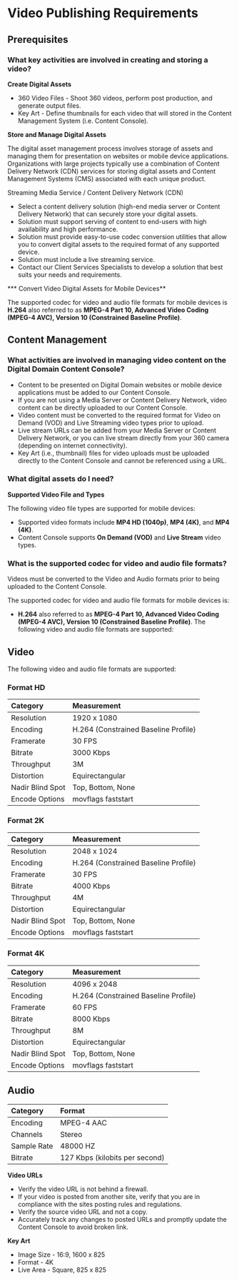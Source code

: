 # Video Publishing Requirements

## Prerequisites

### What key activities are involved in creating and storing a video?

**Create Digital Assets**

* 360 Video Files - Shoot 360 videos, perform post production, and generate output files.
* Key Art - Define thumbnails for each video that will stored in the Content Management System (i.e. Content Console).

**Store and Manage Digital Assets**

The digital asset management process involves storage of assets and managing them for presentation on websites or mobile device applications. Organizations with large projects typically use a combination of Content Delivery Network (CDN) services for storing digital assets and Content Management Systems (CMS) associated with each unique product.  

Streaming Media Service / Content Delivery Network (CDN)

* Select a content delivery solution (high-end media server or Content Delivery Network) that can securely store your digital assets.
* Solution must support serving of content to end-users with high availability and high performance.
* Solution must provide easy-to-use codec conversion utilities that allow you to convert digital assets to the required format of any supported device.
* Solution must include a live streaming service.
* Contact our Client Services Specialists to develop a solution that best suits your needs and requirements.

*** Convert Video Digital Assets for Mobile Devices**

The supported codec for video and audio file formats for mobile devices is **H.264** also referred to as **MPEG-4 Part 10, Advanced Video Coding (MPEG-4 AVC), Version 10 (Constrained Baseline Profile)**.

## Content Management

### What activities are involved in managing video content on the Digital Domain Content Console?

* Content to be presented on Digital Domain websites or mobile device applications must be added to our Content Console.
* If you are not using a Media Server or Content Delivery Network, video content can be directly uploaded to our Content Console.
* Video content must be converted to the required format for Video on Demand (VOD) and Live Streaming video types prior to upload.
* Live stream URLs can be added from your Media Server or Content Delivery Network, or you can live stream directly from your 360 camera (depending on internet connectivity).
* Key Art (i.e., thumbnail) files for video uploads must be uploaded directly to the Content Console and cannot be referenced using a URL.

### What digital assets do I need?

**Supported Video File and Types**

The following video file types are supported for mobile devices:

*	Supported video formats include **MP4 HD (1040p)**, **MP4 (4K)**, and **MP4 (4K)**.
* Content Console supports **On Demand (VOD)** and **Live Stream** video types.

### What is the supported codec for video and audio file formats?

Videos must be converted to the Video and Audio formats prior to being uploaded to the Content Console.

The supported codec for video and audio file formats for mobile devices is:

* **H.264** also referred to as **MPEG-4 Part 10, Advanced Video Coding (MPEG-4 AVC), Version 10 (Constrained Baseline Profile)**. The following video and audio file formats are supported:

## Video  

The following video and audio file formats are supported:

### Format HD

| Category         | Measurement                          |
|:-----------------|:-------------------------------------|
| Resolution       | 1920 x 1080                          |
| Encoding         | H.264 (Constrained Baseline Profile) |
| Framerate        | 30 FPS                               |
| Bitrate          | 3000 Kbps                           |
| Throughput       | 3M                                   |
| Distortion	   | Equirectangular   	 		  |
| Nadir Blind Spot | Top, Bottom, None 	 	          |
| Encode Options   | movflags faststart    		  |

### Format 2K
| Category         | Measurement                          |
|:-----------------|:-------------------------------------|
| Resolution       | 2048 x 1024			  |
| Encoding         | H.264 (Constrained Baseline Profile) |
| Framerate        | 30 FPS                               |
| Bitrate          | 4000 Kbps                            |
| Throughput       | 4M                                   |
| Distortion	   | Equirectangular   	 		  |
| Nadir Blind Spot | Top, Bottom, None 	 	          |
| Encode Options   | movflags faststart    		  |

### Format 4K
| Category         | Measurement                          |
|:-----------------|:-------------------------------------|
| Resolution       | 4096 x 2048			  |
| Encoding         | H.264 (Constrained Baseline Profile) |
| Framerate        | 60 FPS                               |
| Bitrate          | 8000 Kbps                          |
| Throughput       | 8M                                   |
| Distortion	   | Equirectangular   	 		  |
| Nadir Blind Spot | Top, Bottom, None 	 	          |
| Encode Options   | movflags faststart    		  |

## Audio  

| Category        | Format                                |
|:----------------|:--------------------------------------|
| Encoding        | MPEG-4 AAC                            |
| Channels        | Stereo                                |
| Sample Rate     | 48000 HZ                              |
| Bitrate         | 127 Kbps (kilobits per second)        |



**Video URLs**

* Verify the video URL is not behind a firewall.
* If your video is posted from another site, verify that you are in compliance with the sites posting rules and regulations.
* Verify the source video URL and not a copy.
* Accurately track any changes to posted URLs and promptly update the Content Console to avoid broken link.

**Key Art**

* Image Size - 16:9, 1600 x 825
* Format - 4K
* Live Area - Square, 825 x 825
